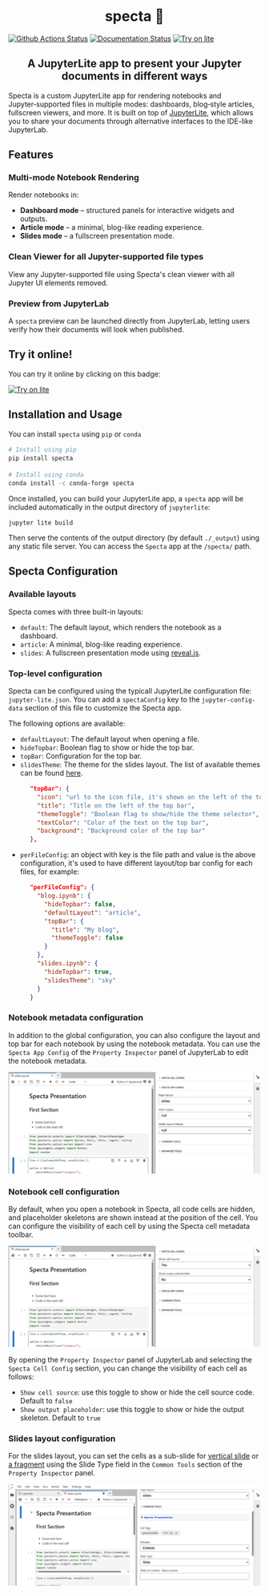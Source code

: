 <h1 align="center">specta 🌟</h1>

[![Github Actions Status](https://github.com/trungleduc/specta/workflows/Build/badge.svg)](https://github.com/trungleduc/specta/actions/workflows/build.yml)
[![Documentation Status](https://readthedocs.org/projects/specta/badge/?version=latest)](https://specta.readthedocs.io/en/latest/?badge=latest)
[![Try on lite](https://jupyterlite.rtfd.io/en/latest/_static/badge.svg)](https://trungleduc.github.io/specta/specta/)

<h2 align="center"> A JupyterLite app to present your Jupyter documents in different ways</h2>

Specta is a custom JupyterLite app for rendering notebooks and Jupyter‑supported files in multiple modes: dashboards, blog‑style articles, fullscreen viewers, and more. It is built on top of [JupyterLite](https://github.com/jupyterlite/jupyterlite), which allows you to share your documents through alternative interfaces to the IDE-like JupyterLab.

## Features

### Multi-mode Notebook Rendering

Render notebooks in:

- **Dashboard mode** – structured panels for interactive widgets and outputs.
- **Article mode** – a minimal, blog-like reading experience.
- **Slides mode** – a fullscreen presentation mode.

### Clean Viewer for all Jupyter-supported file types

View any Jupyter-supported file using Specta's clean viewer with all Jupyter UI elements removed.

### Preview from JupyterLab

A `specta` preview can be launched directly from JupyterLab, letting users verify how their documents will look when published.

## Try it online!

You can try it online by clicking on this badge:

[![Try on lite](https://jupyterlite.rtfd.io/en/latest/_static/badge.svg)](https://trungleduc.github.io/specta/specta/)

## Installation and Usage

You can install `specta` using `pip` or `conda`

```bash
# Install using pip
pip install specta

# Install using conda
conda install -c conda-forge specta
```

Once installed, you can build your JupyterLite app, a `specta` app will be included automatically in the output directory of `jupyterlite`:

```
jupyter lite build
```

Then serve the contents of the output directory (by default `./_output`) using any static file server. You can access the `Specta` app at the `/specta/` path.

## Specta Configuration

### Available layouts

Specta comes with three built-in layouts:

- `default`: The default layout, which renders the notebook as a dashboard.
- `article`: A minimal, blog-like reading experience.
- `slides`: A fullscreen presentation mode using [reveal.js](https://revealjs.com/).

### Top-level configuration

Specta can be configured using the typicall JupyterLite configuration file: `jupyter-lite.json`. You can add a `spectaConfig` key to the `jupyter-config-data` section of this file to customize the Specta app.

The following options are available:

- `defaultLayout`: The default layout when opening a file.
- `hideTopbar`: Boolean flag to show or hide the top bar.
- `topBar`: Configuration for the top bar.
- `slidesTheme`: The theme for the slides layout. The list of available themes can be found [here](https://revealjs.com/themes/).

```json
      "topBar": {
        "icon": "url to the icon file, it's shown on the left of the top bar",
        "title": "Title on the left of the top bar",
        "themeToggle": "Boolean flag to show/hide the theme selector",
        "textColor": "Color of the text on the top bar",
        "background": "Background color of the top bar"
      },
```

- `perFileConfig`: an object with key is the file path and value is the above configuration, it's used to have different layout/top bar config for each files, for example:

```json
      "perFileConfig": {
        "blog.ipynb": {
          "hideTopbar": false,
          "defaultLayout": "article",
          "topBar": {
            "title": "My blog",
            "themeToggle": false
          }
        },
        "slides.ipynb": {
          "hideTopbar": true,
          "slidesTheme": "sky"
        }
      }
```

### Notebook metadata configuration

In addition to the global configuration, you can also configure the layout and top bar for each notebook by using the notebook metadata. You can use the `Specta App Config` of the `Property Inspector` panel of JupyterLab to edit the notebook metadata.

![Metadata](./docs/images/specta-meta.jpg)

### Notebook cell configuration

By default, when you open a notebook in Specta, all code cells are hidden, and placeholder skeletons are shown instead at the position of the cell. You can configure the visibility of each cell by using the Specta cell metadata toolbar.

![Cell toolbar](./docs/images/specta-config.jpg)

By opening the `Property Inspector` panel of JupyterLab and selecting the `Specta Cell Config` section, you can change the visibility of each cell as follows:

- `Show cell source`: use this toggle to show or hide the cell source code. Default to `false`
- `Show output placeholder`: use this toggle to show or hide the output skeleton. Default to `true`

### Slides layout configuration

For the slides layout, you can set the cells as a sub-slide for [vertical slide](https://revealjs.com/vertical-slides/) or [a fragment](https://revealjs.com/fragments/) using the Slide Type field in the `Common Tools` section of the `Property Inspector` panel.

![Slide tool](./docs/images/slide-tool.png)
